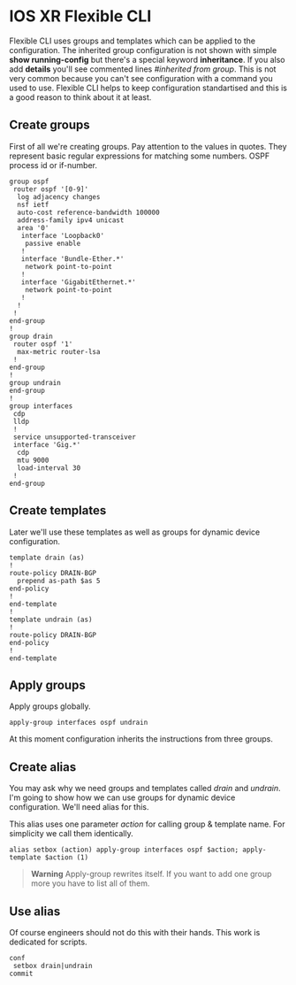 # IOS XR Flexible CLI
Flexible CLI uses groups and templates which can be applied to the configuration. The inherited group configuration is not shown with simple **show running-config** but there's a special keyword **inheritance**. If you also add **details** you'll see commented lines _#inherited from group_. This is not very common because you can't see configuration with a command you used to use. Flexible CLI helps to keep configuration standartised and this is a good reason to think about it at least.

## Create groups
First of all we're creating groups. Pay attention to the values in quotes. They represent basic regular expressions for matching some numbers. OSPF process id or if-number.
```cisco
group ospf
 router ospf '[0-9]'
  log adjacency changes
  nsf ietf
  auto-cost reference-bandwidth 100000
  address-family ipv4 unicast
  area '0'
   interface 'Loopback0'
    passive enable
   !
   interface 'Bundle-Ether.*'
    network point-to-point
   !
   interface 'GigabitEthernet.*'
    network point-to-point
   !
  !
 !
end-group
!
group drain
 router ospf '1'
  max-metric router-lsa
 !
end-group
!
group undrain
end-group
!
group interfaces
 cdp
 lldp
 !
 service unsupported-transceiver
 interface 'Gig.*'
  cdp
  mtu 9000
  load-interval 30
 !
end-group
```

## Create templates
Later we'll use these templates as well as groups for dynamic device configuration.
```cisco
template drain (as)
!
route-policy DRAIN-BGP
  prepend as-path $as 5
end-policy
!
end-template
!
template undrain (as)
!
route-policy DRAIN-BGP
end-policy
!
end-template
```
## Apply groups
Apply groups globally.

```cisco
apply-group interfaces ospf undrain
```
At this moment configuration inherits the instructions from three groups.

## Create alias
You may ask why we need groups and templates called _drain_ and _undrain_. I'm going to show how we can use groups for dynamic device configuration. We'll need alias for this.

This alias uses one parameter _action_ for calling group & template name. For simplicity we call them identically.
```cisco
alias setbox (action) apply-group interfaces ospf $action; apply-template $action (1)
```
> **Warning** Apply-group rewrites itself. If you want to add one group more you have to list all of them.

## Use alias
Of course engineers should not do this with their hands. This work is dedicated for scripts.
```cisco
conf
 setbox drain|undrain
commit
```
